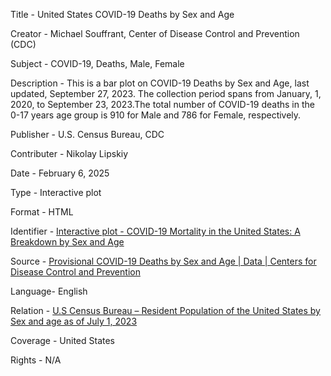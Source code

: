 Title - United States COVID-19 Deaths by Sex and Age

Creator - Michael Souffrant, Center of Disease Control and Prevention (CDC)

Subject - COVID-19, Deaths, Male, Female

Description - This is a bar plot on COVID-19 Deaths by Sex and Age, last updated, September 27, 2023. The collection period spans from January, 1, 2020, to September 23, 2023.The total number of COVID-19 deaths in the 0-17 years age group is 910 for Male and 786 for Female, respectively.

Publisher - U.S. Census Bureau, CDC

Contributer - Nikolay Lipskiy

Date - February 6, 2025

Type - Interactive plot

Format - HTML

Identifier - [Interactive plot - COVID-19 Mortality in the United States: A Breakdown by Sex and Age](https://msouffrant1.github.io/cdc-covid-deaths-plots/)

Source - [Provisional COVID-19 Deaths by Sex and Age | Data | Centers for Disease Control and Prevention](https://data.cdc.gov/NCHS/Provisional-COVID-19-Deaths-by-Sex-and-Age/9bhg-hcku/about_data) 

Language- English

Relation - [U.S Census Bureau – Resident Population of the United States by Sex and age as of July 1, 2023](https://www2.census.gov/programs-surveys/popest/tables/2020-2023/national/asrh/nc-est2023-agesex.xlsx)

Coverage - United States

Rights - N/A



